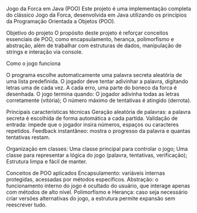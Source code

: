 Jogo da Forca em Java (POO)
Este projeto é uma implementação completa do clássico Jogo da Forca, desenvolvida em Java utilizando os princípios da Programação Orientada a Objetos (POO).

Objetivo do projeto
O propósito deste projeto é reforçar conceitos essenciais de POO, como encapsulamento, herança, polimorfismo e abstração, além de trabalhar com estruturas de dados, manipulação de strings e interação via console.

Como o jogo funciona

O programa escolhe automaticamente uma palavra secreta aleatória de uma lista predefinida.
O jogador deve tentar adivinhar a palavra, digitando letras uma de cada vez.
A cada erro, uma parte do boneco da forca é desenhada.
O jogo termina quando:
O jogador adivinha todas as letras corretamente (vitória);
O número máximo de tentativas é atingido (derrota).

Principais características técnicas
Geração aleatória de palavras: a palavra secreta é escolhida de forma automática a cada partida.
Validação de entrada: impede que o jogador insira números, espaços ou caracteres repetidos.
Feedback instantâneo: mostra o progresso da palavra e quantas tentativas restam.

Organização em classes:
Uma classe principal para controlar o jogo;
Uma classe para representar a lógica do jogo (palavra, tentativas, verificação);
Estrutura limpa e fácil de manter.

Conceitos de POO aplicados
Encapsulamento: variáveis internas protegidas, acessadas por métodos específicos.
Abstração: o funcionamento interno do jogo é ocultado do usuário, que interage apenas com métodos de alto nível.
Polimorfismo e Herança: caso seja necessário criar versões alternativas do jogo, a estrutura permite expansão sem reescrever tudo.
